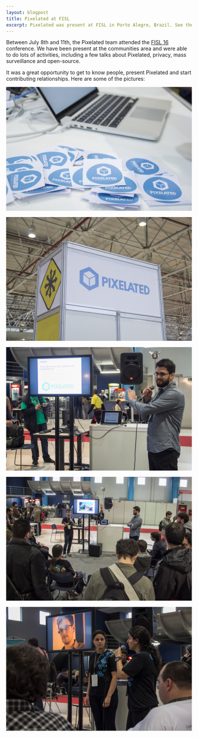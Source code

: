 ```yaml
---
layout: blogpost
title: Pixelated at FISL
excerpt: Pixelated was present at FISL in Porto Alegre, Brazil. See the pictures here!
--- 
```


Between July 8th and 11th, the Pixelated team attended the [FISL 16](http://softwarelivre.org/fisl16) conference. We have been present at the communities area and were able to do lots of activities, including a few talks about Pixelated, privacy, mass surveillance and open-source.

It was a great opportunity to get to know people, present Pixelated and start contributing relationships. Here are some of the pictures:

![FISL](/assets/images/posts/fisl06.jpg)

![FISL](/assets/images/posts/fisl07.jpg)

![FISL](/assets/images/posts/fisl04.png)

![FISL](/assets/images/posts/fisl03.png)

![FISL](/assets/images/posts/fisl02.png)